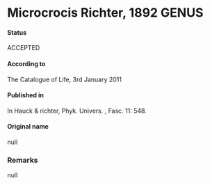 # Microcrocis Richter, 1892 GENUS

#### Status
ACCEPTED

#### According to
The Catalogue of Life, 3rd January 2011

#### Published in
In Hauck & richter, Phyk. Univers. , Fasc. 11: 548.

#### Original name
null

### Remarks
null